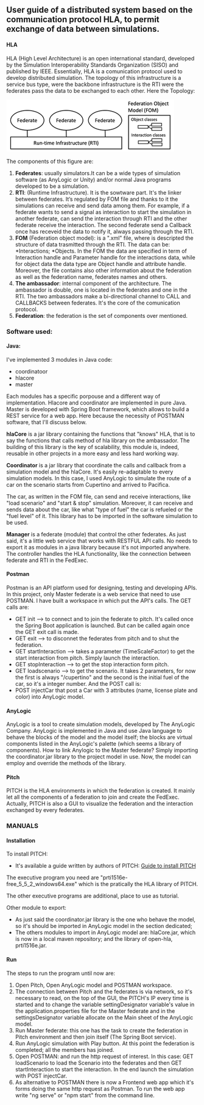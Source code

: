 ## User guide of a distributed system based on the communication protocol HLA, to permit exchange of data between simulations.


#### HLA
HLA (High Level Architecture) is an open international standard, developed by the Simulation Interoperability Standards Organization (SISO) and published by IEEE.
Essentially, HLA is a comunication protocol used to develop distributed simulation. The topology of this infrastructure is a service bus type, were the backbone infrastructure is the RTI were the federates pass the data to be exchanged to each other.
Here the Topology:


![image](https://github.com/Caterina-wolf/Integration_HLA_AnyLogic/blob/main/docs/images/HLA_Federation.png)

The components of this figure are: 
1. **Federates**: usually simulators.It can be a wide types of simulation software (as AnyLogic or Unity) and/or normal Java programs developed to be a simulation.
2. **RTI**: (Runtime Infrastructure). It is the sowtware part. It's the linker between federates. It’s regulated by FOM file and thanks to it the simulations can receive and send data among them. For example, if a federate wants to send a signal as interaction to start the simulation in another federate, can send the interaction through RTI and the other federate receive the interaction. The second federate send a Callback once has receveid the data to notify it, always passing through the RTI.       
3. **FOM** (Federation object model): is a ".xml" file, where is descripted the structure of data trasmitted through the RTI. The data can be:  
  *Interactions;
  *Objects. 
In the FOM the data are specified in term of Interaction handle and Parameter handle for the interactions data, while for object data the data type are Object handle and attribute handle. 
Moreover, the file contains also other information about the federation as well as the federation name, federates names and others.
4. **The ambassador**: internal component of the architecture. The ambassador is double, one is located in the federates and one in the RTI. The two ambassadors make a bi-directional channel to CALL and CALLBACKS between federates. It's the core of the comunication protocol.
5. **Federation**: the federation is the set of components over mentioned.

### Software used:
#### Java:
I've implemented 3 modules in Java code:
- coordinatoor
- hlacore
- master 

Each modules has a specific porpouse and a different way of implementation. Hlacore and coordinator are implemented in pure Java. Master is developed with Spring Boot framework, which allows to build a REST service for a web app. Here because the necessity of POSTMAN software, that I'll discuss below.

**hlaCore** is a jar library containing the functions that "knows" HLA, that is to say the functions that calls method of hla library on the ambassador. The building of this library is the key of scalability, this module is, indeed, reusable in other projects in a more easy and less hard working way.

**Coordinator** is a jar library that coordinate the calls and callback from a simulation model and the hlaCore. It's easily re-adaptable to every simulation models. In this case, I used AnyLogic to simulate the route of a car on the scenario starts from Cupertino and arrived to Pacifica.

The car, as written in the FOM file, can send and receive interactions, like "load scenario" and "start & stop" simulation. Moreover, it can receive and sends data about the car, like what "type of fuel" the car is refueled or the "fuel level" of it.
This library has to be imported in the software simulation to be used.

**Manager** is a federate (module) that control the other federates. As just said, it's a little web service that works with RESTFUL API calls. No needs to export it as modules in a java library because it's not imported anywhere. The controller handles the HLA functionality, like the connection between federate and RTI in the FedExec.

#### Postman
Postman is an API platform used for designing, testing and developing APIs.
In this project, only Master federate is a web service that need to use POSTMAN.
I have built a workspace in which put the API's calls. 
The GET calls are:
* GET init --> to connect and to join the federate to pitch. It's called once the Spring Boot application is launched. But can be called again once the GET exit call is made.
* GET exit --> to disconnet the federates from pitch and to shut the federation.
* GET startInteraction --> takes a parameter (TimeScaleFactor) to get the start interaction from pitch. Simply launch the interaction.
* GET stopInteraction --> to get the stop interaction form pitch.
* GET loadscenario --> to get the scenario. It takes 2 parameters, for now the first is always "/cupertino" and the second is the initial fuel of the car, so it's a integer number.
And the POST call is:
* POST injectCar that post a Car with 3 attributes (name, license plate and color) into AnyLogic model.


#### AnyLogic
AnyLogic is a tool to create simulation models, developed by The AnyLogic Company. AnyLogic is implemented in Java and use Java language to behave the blocks of the model and the model itself; the blocks are virtual components listed in the AnyLogic's palette (which seems a library of components).
How to link Anylogic to the Master federate? Simply importing the coordinator.jar library to the project model in use. Now, the model can employ and override the methods of the library.

#### Pitch 
PITCH is the HLA environments in which the federation is created. It mainly let all the components of a federation to join and create the FedExec.
Actually, PITCH is also a GUI to visualize the federation and the interaction exchanged by every federates.

### MANUALS
#### Installation
To install PITCH:
* It's available a guide written by authors of PITCH: [Guide to install PITCH](https://github.com/Caterina-wolf/Integration_HLA_AnyLogic/tree/main/docs/resources/TheHLAtutorial.pdf)
 
The executive program you need are "prti1516e-free_5_5_2_windows64.exe" which is the pratically the HLA library of PITCH.

The other executive programs are additional, place to use as tutorial. 

Other module to export: 
* As just said the coordinator.jar library is the one who behave the model, so it's should be imported in AnyLogic model in the section dedicated;
* The others modules to import in AnyLogic model are: hlaCore.jar, which is now in a local maven repository; and the library of open-hla, prti1516e.jar.

#### Run
The steps to run the program until now are: 
1. Open Pitch, Open AnyLogic model and POSTMAN workspace.
2. The connection between Pitch and the federates is via network, so it's necessary to read, on the top of the GUI, the PITCH's IP every time is started and to change the variable settingDesignator variable's value in the application.properties file for the Master federate and in the settingsDesignator variable allocate on the Main sheet of the AnyLogic model.
2. Run Master federate: this one has the task to create the federation in Pitch environment and then join itself (The Spring Boot service).
3. Run AnyLogic simulation with Play button. At this point the federation is completed; all the members has joined.
4. Open POSTMAN: and run the http request of interest. In this case: GET loadScenario to load the Scenario into the federates and then GET startInteraction to start the interaction. In the end launch the simulation with POST injectCar.
5. As alternative to POSTMAN there is now a Frontend web app which it's forms doing the same http request as Postman. To run the web app write "ng serve" or "npm start" from the command line.
